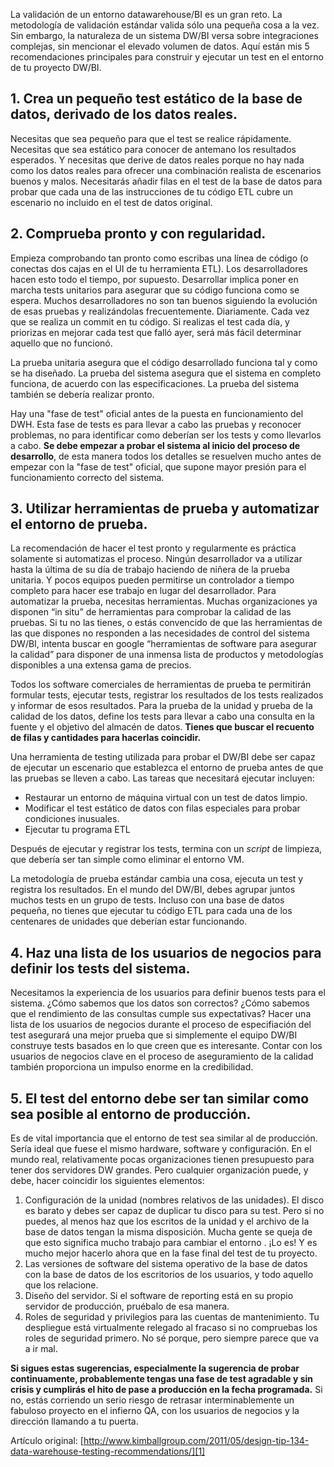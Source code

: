 ﻿---
UniqueId: SllVObxbVe
Title: "Consejo de dieño #134: Recomendaciones para las pruebas del Data Warehouse"
Url: 2011/recomendaciones-testing-datawarehouse.html
Section: ETL y calidad de datos
Date: 2011-05-04T00:03:27.9860753+02:00
Description: "Aquí están mis 5 recomendaciones principales para construir y ejecutar un test en el entorno de tu proyecto DW/BI."
Author: Joy Mundy

---
La validación de un entorno datawarehouse/BI es un gran reto. La metodología de validación estándar valida sólo una pequeña cosa a la vez. Sin embargo, la naturaleza de un sistema DW/BI versa sobre integraciones complejas, sin mencionar el elevado volumen de datos. Aquí están mis 5 recomendaciones principales para construir y ejecutar un test en el entorno de tu proyecto DW/BI.

## 1. Crea un pequeño test estático de la base de datos, derivado de los datos reales.

Necesitas que sea pequeño para que el test se realice rápidamente. Necesitas que sea estático para conocer de antemano los resultados esperados. Y necesitas que derive de datos reales porque no hay nada como los datos reales para ofrecer una combinación realista de escenarios buenos y malos. Necesitarás añadir filas en el test de la base de datos para probar que cada una de las instrucciones de tu código ETL cubre un escenario no incluido en el test de datos original.

## 2. Comprueba pronto y con regularidad.

Empieza comprobando tan pronto como escribas una línea de código (o conectas dos cajas en el UI de tu herramienta ETL). Los desarrolladores hacen esto todo el tiempo, por supuesto. Desarrollar implica poner en marcha tests unitarios para asegurar que su código funciona como se espera. Muchos desarrolladores no son tan buenos siguiendo la evolución de esas pruebas y realizándolas frecuentemente. Diariamente. Cada vez que se realiza un commit en tu código. Si realizas el test cada día, y priorizas en mejorar cada test que falló ayer, será más fácil determinar aquello que no funcionó.

La prueba unitaria asegura que el código desarrollado funciona tal y como se ha diseñado. La prueba del sistema asegura que el sistema en completo funciona, de acuerdo con las especificaciones. La prueba del sistema también se debería realizar pronto.

Hay una "fase de test" oficial antes de la puesta en funcionamiento del DWH. Esta fase de tests es para llevar a cabo las pruebas y reconocer problemas, no para identificar como deberían ser los tests y como llevarlos a cabo. **Se debe  empezar a probar el sistema al inicio del proceso de desarrollo**, de esta manera todos los detalles se resuelven mucho antes de empezar con la "fase de test" oficial, que supone mayor presión para el funcionamiento correcto del sistema.

## 3. Utilizar herramientas de prueba y automatizar el entorno de prueba.

La recomendación de hacer el test pronto y regularmente es práctica solamente si automatizas el proceso. Ningún desarrollador va a utilizar hasta la última de su día de trabajo haciendo de niñera de la prueba unitaria. Y pocos equipos pueden permitirse un controlador a tiempo completo para hacer ese trabajo en lugar del desarrollador. Para automatizar la prueba, necesitas herramientas. Muchas organizaciones ya disponen “in situ” de herramientas para comprobar la calidad de las pruebas. Si tu no las tienes, o estás convencido de que las herramientas de las que dispones no responden a las necesidades de control del sistema DW/BI, intenta buscar en google “herramientas de software para asegurar la calidad” para disponer de una inmensa lista de productos y metodologías disponibles a una extensa gama de precios.

Todos los software comerciales de herramientas de prueba te permitirán formular tests, ejecutar tests, registrar los resultados de los tests realizados y informar de esos resultados. Para la prueba de la unidad y prueba de la calidad de los datos, define los tests para llevar a cabo una consulta en la fuente y el objetivo del almacén de datos. **Tienes que buscar el recuento de filas y cantidades para hacerlas coincidir.**

Una herramienta de testing utilizada para probar el DW/BI debe ser capaz de ejecutar un escenario que establezca el entorno de prueba antes de que las pruebas se lleven a cabo. Las tareas que necesitará ejecutar incluyen:

- Restaurar un entorno de máquina virtual con un test de datos limpio.
- Modificar el test estático de datos con filas especiales para probar condiciones inusuales.
- Ejecutar tu programa ETL

Después de ejecutar y registrar los tests, termina con un *script* de limpieza, que debería ser tan simple como eliminar el entorno VM.

La metodología de prueba estándar cambia una cosa, ejecuta un test y registra los resultados. En el mundo del DW/BI, debes agrupar juntos muchos tests en un grupo de tests. Incluso con una base de datos pequeña, no tienes que ejecutar tu código ETL para cada una de los centenares de unidades que deberían estar funcionando.

## 4. Haz una lista de los usuarios de negocios para definir los tests del sistema.

Necesitamos la experiencia de los usuarios para definir buenos tests para el sistema. ¿Cómo sabemos que los datos son correctos? ¿Cómo sabemos que el rendimiento de las consultas cumple sus expectativas? Hacer una lista de los usuarios de negocios durante el proceso de especifiación del test asegurará una mejor prueba que si simplemente el equipo DW/BI construye tests basados en lo que creen que es interesante. Contar con los usuarios de negocios clave en el proceso de aseguramiento de la calidad también proporciona un impulso enorme en la credibilidad.

## 5. El test del entorno debe ser tan similar como sea posible al entorno de producción.

Es de vital importancia que el entorno de test sea similar al de producción. Sería ideal que fuese el mismo hardware, software y configuración. En el mundo real, relativamente pocas organizaciones tienen presupuesto para tener dos servidores DW grandes. Pero cualquier organización puede, y debe, hacer coincidir los siguientes elementos:

1. Configuración de la unidad (nombres relativos de las unidades). El disco es barato y debes ser capaz de duplicar tu disco para su test. Pero si no puedes, al menos haz que los escritos de la unidad y el archivo de la base de datos tengan la misma disposición. Mucha gente se queja de que esto significa mucho trabajo para cambiar el entorno . ¡Lo es! Y es mucho mejor hacerlo ahora que en la fase final del test de tu proyecto.
2. Las versiones de software del sistema operativo de la base de datos con la base de datos de los escritorios de los usuarios, y todo aquello que los relacione.
3. Diseño del servidor. Si el software de reporting está en su propio servidor de producción, pruébalo de esa manera.
4. Roles de seguridad y privilegios para las cuentas de mantenimiento. Tu despliegue está virtualmente relegado al fracaso si no compruebas los roles de seguridad primero. No sé porque, pero siempre parece que va a ir mal.

**Si sigues estas sugerencias, especialmente la sugerencia de probar continuamente, probablemente tengas una fase de test agradable y sin crisis y cumplirás el hito de pase a producción en  la fecha programada.**  Si no, estás corriendo un serio riesgo de retrasar interminablemente un fabuloso proyecto en el infierno QA, con los usuarios de negocios y la dirección llamando a tu puerta.

Artículo original: [http://www.kimballgroup.com/2011/05/design-tip-134-data-warehouse-testing-recommendations/][1]





[1]: http://www.kimballgroup.com/2011/05/design-tip-134-data-warehouse-testing-recommendations/